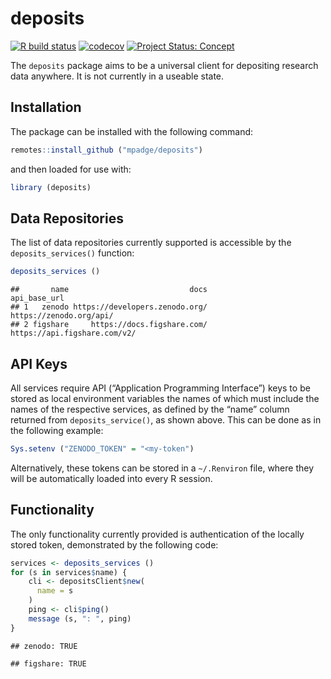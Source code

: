 # deposits

<!-- badges: start -->

[![R build
status](https://github.com/mpadge/deposits/workflows/R-CMD-check/badge.svg)](https://github.com/mpadge/deposits/actions?query=workflow%3AR-CMD-check)
[![codecov](https://codecov.io/gh/mpadge/deposits/branch/main/graph/badge.svg)](https://codecov.io/gh/mpadge/deposits)
[![Project Status:
Concept](https://www.repostatus.org/badges/latest/concept.svg)](https://www.repostatus.org/#concept)
<!-- badges: end -->

The `deposits` package aims to be a universal client for depositing
research data anywhere. It is not currently in a useable state.

## Installation

The package can be installed with the following command:

``` r
remotes::install_github ("mpadge/deposits")
```

and then loaded for use with:

``` r
library (deposits)
```

## Data Repositories

The list of data repositories currently supported is accessible by the
`deposits_services()` function:

``` r
deposits_services ()
```

    ##       name                           docs                 api_base_url
    ## 1   zenodo https://developers.zenodo.org/      https://zenodo.org/api/
    ## 2 figshare     https://docs.figshare.com/ https://api.figshare.com/v2/

## API Keys

All services require API (“Application Programming Interface”) keys to
be stored as local environment variables the names of which must include
the names of the respective services, as defined by the “name” column
returned from `deposits_service()`, as shown above. This can be done as
in the following example:

``` r
Sys.setenv ("ZENODO_TOKEN" = "<my-token")
```

Alternatively, these tokens can be stored in a `~/.Renviron` file, where
they will be automatically loaded into every R session.

## Functionality

The only functionality currently provided is authentication of the
locally stored token, demonstrated by the following code:

``` r
services <- deposits_services ()
for (s in services$name) {
    cli <- depositsClient$new(
      name = s
    )
    ping <- cli$ping()
    message (s, ": ", ping)
}
```

    ## zenodo: TRUE

    ## figshare: TRUE
